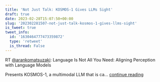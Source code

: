 ```yaml
---
title: 'Not Just Talk: KOSMOS-1 Gives LLMs Sight'
draft: true
date: 2023-02-28T15:07:50+00:00
slug: '202302281507-not-just-talk-kosmos-1-gives-llms-sight'
is_tweet: true
tweet_info:
  id: '1630464777473359872'
  type: 'retweet'
  is_thread: False
---
```




RT [@arankomatsuzaki](https://x.com/arankomatsuzaki): Language Is Not All You Need: Aligning Perception
with Language Models

Presents KOSMOS-1, a multimodal LLM that is ca… [continue reading](https://x.com/sytelus/status/1630464777473359872)

